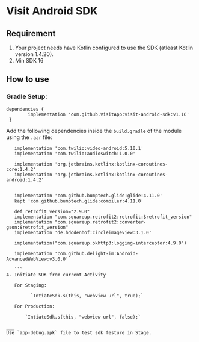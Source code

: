 # Visit Android SDK

## Requirement
1. Your project needs have Kotlin configured to use the SDK (atleast Kotlin version 1.4.20).
2. Min SDK 16

## How to use

### Gradle Setup:
```
dependencies {  
        implementation 'com.github.VisitApp:visit-android-sdk:v1.16'   
 }  
 ``` 


 Add the following dependencies inside the `build.gradle` of the module using the `.aar` file:
 ```
    implementation 'com.twilio:video-android:5.10.1'
    implementation 'com.twilio:audioswitch:1.0.0'

    implementation 'org.jetbrains.kotlinx:kotlinx-coroutines-core:1.4.2'
    implementation 'org.jetbrains.kotlinx:kotlinx-coroutines-android:1.4.2'


    implementation 'com.github.bumptech.glide:glide:4.11.0'
    kapt 'com.github.bumptech.glide:compiler:4.11.0'

    def retrofit_version="2.9.0"
    implementation "com.squareup.retrofit2:retrofit:$retrofit_version"
    implementation "com.squareup.retrofit2:converter-gson:$retrofit_version"
    implementation 'de.hdodenhof:circleimageview:3.1.0'

    implementation("com.squareup.okhttp3:logging-interceptor:4.9.0")

    implementation 'com.github.delight-im:Android-AdvancedWebView:v3.0.0'
    
    ```
 4. Initiate SDK from current Activity 
 
    For Staging: 
    
          `IntiateSdk.s(this, "webview url", true);`
          
    For Production:
    
        `IntiateSdk.s(this, "webview url", false);`
        
___
Use `app-debug.apk` file to test sdk festure in Stage.
